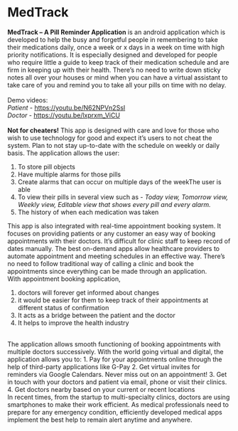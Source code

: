 # MedTrack

**MedTrack – A Pill Reminder Application** is an android application which is
developed to help the busy and forgetful people in remembering to take their
medications daily, once a week or x days in a week on time with high priority
notifications. It is especially designed and developed for people who require little
a guide to keep track of their medication schedule and are firm in keeping up with
their health. There’s no need to write down sticky notes all over your houses or
mind when you can have a virtual assistant to take care of you and remind you to
take all your pills on time with no delay.
<br/><br/>
Demo videos:<br/>
*Patient* - https://youtu.be/N62NPVn2SsI
<br/>
*Doctor* - https://youtu.be/lxprxm_ViCU
<br/><br/>
**Not for cheaters!** This app is designed with care and love for those who wish to
use technology for good and expect it’s users to not cheat the system. Plan to not
stay up-to-date with the schedule on weekly or daily basis.
The application allows the user:
1. To store pill objects
2. Have multiple alarms for those pills
3. Create alarms that can occur on multiple days of the weekThe user is able
4. To view their pills in several view such as - *Today view, Tomorrow view, Weekly view, Editable view that shows every pill and every alarm.*
5. The history of when each medication was taken<br/>

This app is also integrated with real-time appointment booking system. It focuses
on providing patients or any customer an easy way of booking appointments with
their doctors. It’s difficult for clinic staff to keep record of dates manually. The
best on-demand apps allow healthcare providers to automate appointment and
meeting schedules in an effective way. There’s no need to follow traditional way
of calling a clinic and book the appointments since everything can be made
through an application.
<br/>
With appointment booking application,
1. doctors will forever get informed about changes
2. it would be easier for them to keep track of their appointments at different
status of confirmation
3. It acts as a bridge between the patient and the doctor
4. It helps to improve the health industry
<br/>
The application allows smooth functioning of booking appointments with multiple
doctors successively. With the world going virtual and digital, the application
allows you to:
1. Pay for your appointments online through the help of third-party applications
like G-Pay
2. Get virtual invites for reminders via Google Calendars. Never miss out on an
appointment!
3. Get in touch with your doctors and patient via email, phone or visit their
clinics.
4. Get doctors nearby based on your current or recent locations
<br/>
In recent times, from the startup to multi-specialty clinics, doctors are using
smartphones to make their work efficient. As medical professionals need to
prepare for any emergency condition, efficiently developed medical apps
implement the best help to remain alert anytime and anywhere.
